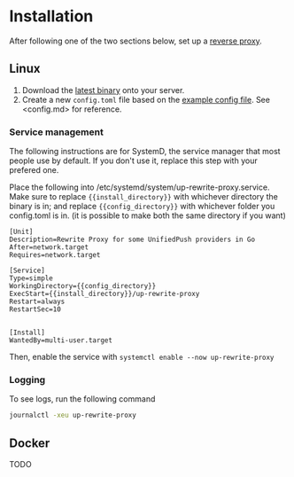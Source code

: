 # Installation

After following one of the two sections below, set up a [reverse proxy](reverse_proxy.md).

## Linux

1. Download the [latest binary](https://github.com/UnifiedPush/common-proxies/releases) onto your server.
1. Create a new `config.toml` file based on the [example config file](./example-config.toml). See <config.md> for reference.

### Service management

The following instructions are for SystemD, the service manager that most people use by default. If you don't use it, replace this step with your prefered one.

Place the following into /etc/systemd/system/up-rewrite-proxy.service. Make sure to replace `{{install_directory}}` with whichever directory the binary is in; and replace `{{config_directory}}` with whichever folder you config.toml is in. (it is possible to make both the same directory if you want)

```systemd
[Unit]
Description=Rewrite Proxy for some UnifiedPush providers in Go
After=network.target
Requires=network.target

[Service]
Type=simple
WorkingDirectory={{config_directory}}
ExecStart={{install_directory}}/up-rewrite-proxy
Restart=always
RestartSec=10


[Install]
WantedBy=multi-user.target
```

Then, enable the service with
`systemctl enable --now up-rewrite-proxy`

### Logging

To see logs, run the following command

```sh
journalctl -xeu up-rewrite-proxy
```


## Docker

TODO
